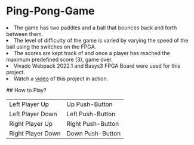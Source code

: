 # Ping-Pong-Game
<p>
<li> The game has two paddles and a ball that bounces back and forth between them. </li>
<li> The level of difficulty of the game is varied by varying the speed of the ball using the switches on the FPGA. </li>
<li> The scores are kept track of and once a player has reached the maximum predefined score (3), game over. </li>
<li> Vivado Webpack 2022.1 and Basys3 FPGA Board were used for this project. </li>
<li> Watch a <a href="https://drive.google.com/file/d/1oTLfYGoSyVsMGFF4oRz1o5AdNrbWSLrX/view?usp=sharing">video</a> of this project in action. </li>
</p>

<p>
## How to Play?
<table>
<tr>
<td>Left Player Up</td>
<td>Up Push-Button</td>
<tr>
    
<tr>
<td>Left Player Down</td>
<td>Left Push-Button</td>
<tr>
    
<tr>
<td>Right Player Up</td>
<td>Right Push-Button</td>
<tr>
    
<tr>
<td>Right Player Down</td>
<td>Down Push-Button</td>
<tr>
</table>
</p>